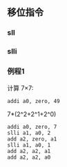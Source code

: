 ## 移位指令

### sll

### slli

### 例程1

计算 7×7:
```assembly
addi a0, zero, 49
```

7*(2^2+2^1+2^0)
```assembly
addi a0, zero, 7
slli a1, a0, 2
add a2, zero, a1
slli a1, a0, 1
add a2, a2, a1
add a2, a2, a0
```
